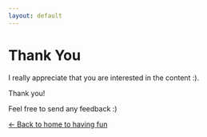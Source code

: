 ```yaml
---
layout: default
---
```


# Thank You

I really appreciate that you are interested in the content :).

Thank you!

Feel free to send any feedback :)

[<- Back to home to having fun](/)
